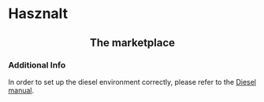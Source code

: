 
# Hasznalt

<h2 align="center">
The marketplace
</h2>

### Additional Info

In order to set up the diesel environment correctly, please refer to the [Diesel manual](https://diesel.rs/guides/getting-started).
